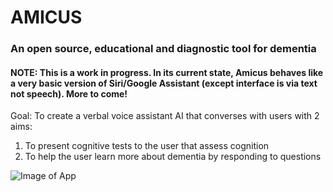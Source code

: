 # AMICUS
### An open source, educational and diagnostic tool for dementia

#### NOTE: This is a work in progress. In its current state, Amicus behaves like a very basic version of Siri/Google Assistant (except interface is via text not speech). More to come!

Goal:
To create a verbal voice assistant AI that converses with users with 2 aims:
1. To present cognitive tests to the user that assess cognition
2. To help the user learn more about dementia by responding to questions

![Image of App](https://github.com/srdsam/Amicus/blob/master/Images/v1.png)

